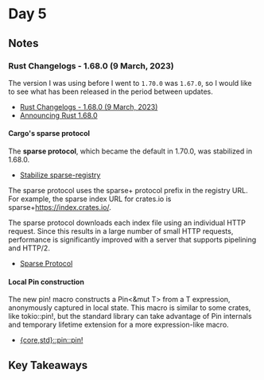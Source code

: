 # Day 5

## Notes

### Rust Changelogs - 1.68.0 (9 March, 2023)

The version I was using before I went to `1.70.0` was `1.67.0`, so I would like to see what has been released in the period between updates.

- [Rust Changelogs - 1.68.0 (9 March, 2023)](https://releases.rs/docs/1.68.0/)
- [Announcing Rust 1.68.0](https://blog.rust-lang.org/2023/03/09/Rust-1.68.0.html)

#### Cargo's sparse protocol

The **sparse protocol**, which became the default in 1.70.0, was stabilized in 1.68.0.

- [Stabilize sparse-registry](https://github.com/rust-lang/cargo/pull/11224/)

The sparse protocol uses the sparse+ protocol prefix in the registry URL. For example, the sparse index URL for crates.io is sparse+https://index.crates.io/.

The sparse protocol downloads each index file using an individual HTTP request. Since this results in a large number of small HTTP requests, performance is significantly improved with a server that supports pipelining and HTTP/2.

- [Sparse Protocol](https://doc.rust-lang.org/stable/cargo/reference/registry-index.html#sparse-protocol)

#### Local Pin construction

The new pin! macro constructs a Pin<&mut T> from a T expression, anonymously captured in local state. This macro is similar to some crates, like tokio::pin!, but the standard library can take advantage of Pin internals and temporary lifetime extension for a more expression-like macro.

- [{core,std}::pin::pin!](https://doc.rust-lang.org/stable/std/pin/macro.pin.html)

## Key Takeaways
